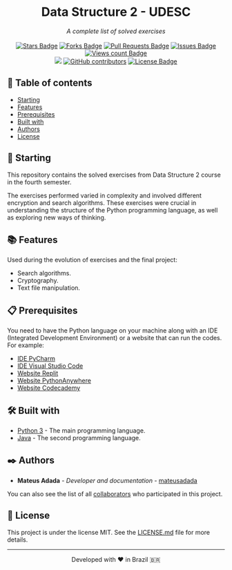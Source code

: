 <h1 align="center">Data Structure 2 - UDESC</h1>
<div align="center"><i>A complete list of solved exercises</i><br><br>
<a href="https://github.com/mateusadada/dad2-udesc/stargazers"><img src="https://img.shields.io/github/stars/mateusadada/dad2-udesc" alt="Stars Badge"/></a>
<a href="https://github.com/mateusadada/dad2-udesc/network/members"><img src="https://img.shields.io/github/forks/mateusadada/dad2-udesc" alt="Forks Badge"/></a>
<a href="https://github.com/mateusadada/dad2-udesc/pulls"><img src="https://img.shields.io/github/issues-pr/mateusadada/dad2-udesc" alt="Pull Requests Badge"/></a>
<a href="https://github.com/mateusadada/dad2-udesc/issues"><img src="https://img.shields.io/github/issues/mateusadada/dad2-udesc" alt="Issues Badge"/></a>
<a href="https://github.com/mateusadada/dad2-udesc"><img src="https://komarev.com/ghpvc/?username=dad2-udesc&color=447ff7&label=views" alt="Views count Badge"/></a>
<br><a href="https://mateusadada.github.io/dad2-udesc" target="blank"><img src="https://img.shields.io/website?url=https%3A%2F%2Fmateusadada.github.io%2Fdad2-udesc&logo=github" /></a>
<a href="https://github.com/mateusadada/dad2-udesc/graphs/contributors"><img alt="GitHub contributors" src="https://img.shields.io/github/contributors/mateusadada/dad2-udesc?color=2b9348"></a>
<a href="https://github.com/mateusadada/dad2-udesc/blob/main/LICENSE"><img src="https://img.shields.io/github/license/mateusadada/dad2-udesc?color=2b9348" alt="License Badge"/></a>
</div>

## 📜 Table of contents

- [Starting](#-starting)
- [Features](#-features)
- [Prerequisites](#-prerequisites)
- [Built with](#️-built-with)
- [Authors](#️-authors)
- [License](#-license)

## 🚀 Starting

This repository contains the solved exercises from Data Structure 2 course in the fourth semester.

The exercises performed varied in complexity and involved different encryption and search algorithms. These exercises were crucial in understanding the structure of the Python programming language, as well as exploring new ways of thinking.

## 📚 Features

Used during the evolution of exercises and the final project:

- Search algorithms.
- Cryptography.
- Text file manipulation.

## 📋 Prerequisites

You need to have the Python language on your machine along with an IDE (Integrated Development Environment) or a website that can run the codes. For example:

* [IDE PyCharm](https://www.jetbrains.com/pycharm/)
* [IDE Visual Studio Code](https://code.visualstudio.com/)
* [Website Replit](https://replit.com/)
* [Website PythonAnywhere](https://www.pythonanywhere.com/)
* [Website Codecademy](https://www.codecademy.com/)

## 🛠️ Built with

* [Python 3](https://www.python.org/) - The main programming language.
* [Java](https://www.java.com/) - The second programming language.

## ✒️ Authors

* **Mateus Adada** - *Developer and documentation* - [mateusadada](https://github.com/mateusadada)

You can also see the list of all [collaborators](https://github.com/mateusadada/dad2-udesc/graphs/contributors) who participated in this project.

## 📄 License

This project is under the license MIT. See the [LICENSE.md](https://github.com/mateusadada/dad2-udesc/blob/main/LICENSE) file for more details.

<hr><p align="center">Developed with ❤️ in Brazil 🇧🇷</p>
